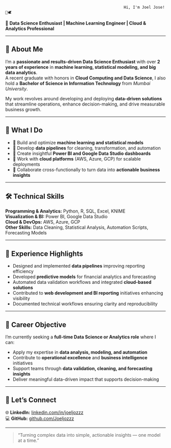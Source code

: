                                                         Hi, I'm Joel Jose!👋🕊️

🎯 **Data Science Enthusiast | Machine Learning Engineer | Cloud & Analytics Professional**  

---

## 🚀 About Me  

I’m a **passionate and results-driven Data Science Enthusiast** with over **2 years of experience** in **machine learning, statistical modeling, and big data analytics**.  
A recent graduate with honors in **Cloud Computing and Data Science**, I also hold a **Bachelor of Science in Information Technology** from *Mumbai University*.

My work revolves around developing and deploying **data-driven solutions** that streamline operations, enhance decision-making, and drive measurable business growth.  

---

## 🧠 What I Do  

- 🔹 Build and optimize **machine learning and statistical models**  
- 🔹 Develop **data pipelines** for cleaning, transformation, and automation  
- 🔹 Create insightful **Power BI and Google Data Studio dashboards**  
- 🔹 Work with **cloud platforms** (AWS, Azure, GCP) for scalable deployments  
- 🔹 Collaborate cross-functionally to turn data into **actionable business insights**  

---

## 🛠️ Technical Skills  

**Programming & Analytics:** Python, R, SQL, Excel, KNIME  
**Visualization & BI:** Power BI, Google Data Studio  
**Cloud & DevOps:** AWS, Azure, GCP  
**Other Skills:** Data Cleaning, Statistical Analysis, Automation Scripts, Forecasting Models  

---

## 💼 Experience Highlights  

- Designed and implemented **data pipelines** improving reporting efficiency  
- Developed **predictive models** for financial analytics and forecasting  
- Automated data validation workflows and integrated **cloud-based solutions**  
- Contributed to **web development and BI reporting** initiatives enhancing visibility  
- Documented technical workflows ensuring clarity and reproducibility  

---

## 🎯 Career Objective  

I’m currently seeking a **full-time Data Science or Analytics role** where I can:  
- Apply my expertise in **data analysis, modeling, and automation**  
- Contribute to **operational excellence** and **business intelligence** initiatives  
- Support teams through **data validation, cleaning, and forecasting insights**  
- Deliver meaningful data-driven impact that supports decision-making  

---

## 🤝 Let’s Connect  
🌐 **LinkedIn:** [linkedin.com/in/joeljozzz](https://linkedin.com/in/joeljozzz)  
💻 **GitHub:** [github.com/Joeljozzz](https://github.com/Joeljozzz)  

---

> “Turning complex data into simple, actionable insights — one model at a time.”  

